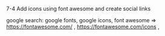 7-4 Add icons using font awesome and create social links

google search: 
google fonts, 
google icons,
font awesome => https://fontawesome.com/ , https://fontawesome.com/icons , 
